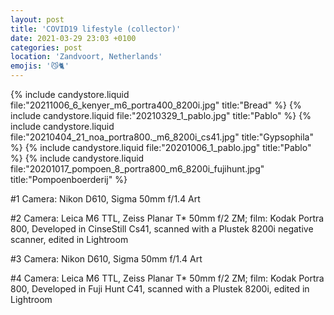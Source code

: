 ```yaml
---
layout: post
title: 'COVID19 lifestyle (collector)'
date: 2021-03-29 23:03 +0100
categories: post
location: 'Zandvoort, Netherlands'
emojis: '😼🐈'
---
```


{% include candystore.liquid file:"20211006_6_kenyer_m6_portra400_8200i.jpg" title:"Bread" %}
{% include candystore.liquid file:"20210329_1_pablo.jpg" title:"Pablo" %}
{% include candystore.liquid file:"20210404_21_noa_portra800._m6_8200i_cs41.jpg" title:"Gypsophila" %}
{% include candystore.liquid file:"20201006_1_pablo.jpg" title:"Pablo" %}
{% include candystore.liquid file:"20201017_pompoen_8_portra800_m6_8200i_fujihunt.jpg" title:"Pompoenboerderij" %}

#1 Camera: Nikon D610, Sigma 50mm f/1.4 Art

#2 Camera: Leica M6 TTL, Zeiss Planar T\* 50mm f/2 ZM; film: Kodak Portra 800, Developed in CinseStill Cs41, scanned with a Plustek 8200i negative scanner, edited in Lightroom

#3 Camera: Nikon D610, Sigma 50mm f/1.4 Art

#4 Camera: Leica M6 TTL, Zeiss Planar T\* 50mm f/2 ZM; film: Kodak Portra 800, Developed in Fuji Hunt C41, scanned with a Plustek 8200i, edited in Lightroom
